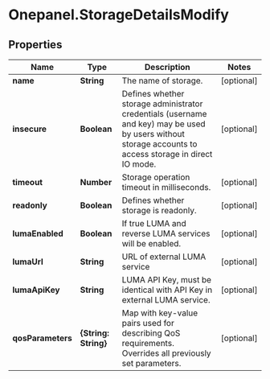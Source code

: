 # Onepanel.StorageDetailsModify

## Properties
Name | Type | Description | Notes
------------ | ------------- | ------------- | -------------
**name** | **String** | The name of storage. | [optional] 
**insecure** | **Boolean** | Defines whether storage administrator credentials (username and key) may be used by users without storage accounts to access storage in direct IO mode.  | [optional] 
**timeout** | **Number** | Storage operation timeout in milliseconds. | [optional] 
**readonly** | **Boolean** | Defines whether storage is readonly. | [optional] 
**lumaEnabled** | **Boolean** | If true LUMA and reverse LUMA services will be enabled. | [optional] 
**lumaUrl** | **String** | URL of external LUMA service | [optional] 
**lumaApiKey** | **String** | LUMA API Key, must be identical with API Key in external LUMA service. | [optional] 
**qosParameters** | **{String: String}** | Map with key-value pairs used for describing QoS requirements. Overrides all previously set parameters. | [optional] 


